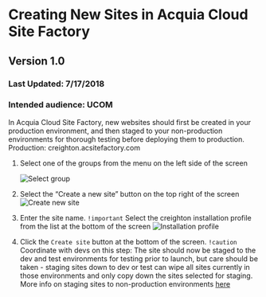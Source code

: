 # Creating New Sites in Acquia Cloud Site Factory

## Version 1.0

### Last Updated: 7/17/2018

### Intended audience: UCOM

In Acquia Cloud Site Factory, new websites should first be created in your production environment, and then staged to your non-production environments for thorough testing before deploying them to production.
Production: creighton.acsitefactory.com

1. Select one of the groups from the menu on the left side of the screen

    ![Select group](/images/select_group.png "Select Group Screenshot")

2. Select the “Create a new site” button on the top right of the screen
    ![Create new site](/images/create_new_site.png "Create New Site Screenshot")

3. Enter the site name. `!important` Select the creighton installation profile from the list at the bottom of the screen
    ![Installation profile](/images/installation_profile.png "Installation profile Screenshot")

4. Click the `Create site` button at the bottom of the screen. `!caution` Coordinate with devs on this step: The site should now be staged to the dev and test environments for testing prior to launch, but care should be taken - staging sites down to dev or test can wipe all sites currently in those environments and only copy down the sites selected for staging. More info on staging sites to non-production environments [here](https://docs.acquia.com/site-factory/workflow/staging/)

